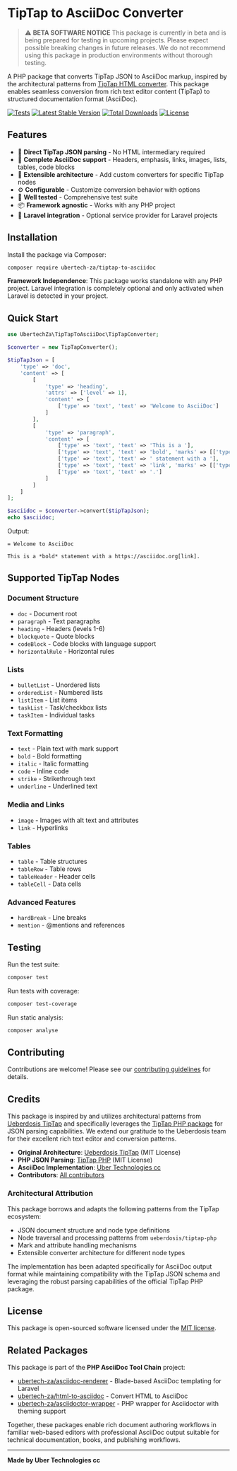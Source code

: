 # TipTap to AsciiDoc Converter

> ⚠️ **BETA SOFTWARE NOTICE**
> This package is currently in beta and is being prepared for testing in upcoming projects. Please expect possible breaking changes in future releases. We do not recommend using this package in production environments without thorough testing.

A PHP package that converts TipTap JSON to AsciiDoc markup, inspired by the architectural patterns from [TipTap HTML converter](https://github.com/ueberdosis/tiptap). This package enables seamless conversion from rich text editor content (TipTap) to structured documentation format (AsciiDoc).

[![Tests](https://github.com/ubertech-za/tiptap-to-asciidoc/workflows/tests/badge.svg)](https://github.com/ubertech-za/tiptap-to-asciidoc/actions)
[![Latest Stable Version](https://poser.pugx.org/ubertech-za/tiptap-to-asciidoc/v/stable)](https://packagist.org/packages/ubertech-za/tiptap-to-asciidoc)
[![Total Downloads](https://poser.pugx.org/ubertech-za/tiptap-to-asciidoc/downloads)](https://packagist.org/packages/ubertech-za/tiptap-to-asciidoc)
[![License](https://poser.pugx.org/ubertech-za/tiptap-to-asciidoc/license)](https://packagist.org/packages/ubertech-za/tiptap-to-asciidoc)

## Features

- 🚀 **Direct TipTap JSON parsing** - No HTML intermediary required
- 📝 **Complete AsciiDoc support** - Headers, emphasis, links, images, lists, tables, code blocks
- 🔧 **Extensible architecture** - Add custom converters for specific TipTap nodes
- ⚙️ **Configurable** - Customize conversion behavior with options
- 🧪 **Well tested** - Comprehensive test suite
- 📦 **Framework agnostic** - Works with any PHP project
- 🎯 **Laravel integration** - Optional service provider for Laravel projects

## Installation

Install the package via Composer:

```bash
composer require ubertech-za/tiptap-to-asciidoc
```

**Framework Independence**: This package works standalone with any PHP project. Laravel integration is completely optional and only activated when Laravel is detected in your project.

## Quick Start

```php
use UbertechZa\TipTapToAsciiDoc\TipTapConverter;

$converter = new TipTapConverter();

$tipTapJson = [
    'type' => 'doc',
    'content' => [
        [
            'type' => 'heading',
            'attrs' => ['level' => 1],
            'content' => [
                ['type' => 'text', 'text' => 'Welcome to AsciiDoc']
            ]
        ],
        [
            'type' => 'paragraph',
            'content' => [
                ['type' => 'text', 'text' => 'This is a '],
                ['type' => 'text', 'text' => 'bold', 'marks' => [['type' => 'bold']]],
                ['type' => 'text', 'text' => ' statement with a '],
                ['type' => 'text', 'text' => 'link', 'marks' => [['type' => 'link', 'attrs' => ['href' => 'https://asciidoc.org']]]],
                ['type' => 'text', 'text' => '.']
            ]
        ]
    ]
];

$asciidoc = $converter->convert($tipTapJson);
echo $asciidoc;
```

Output:
```asciidoc
= Welcome to AsciiDoc

This is a *bold* statement with a https://asciidoc.org[link].
```

## Supported TipTap Nodes

### Document Structure
- `doc` - Document root
- `paragraph` - Text paragraphs
- `heading` - Headers (levels 1-6)
- `blockquote` - Quote blocks
- `codeBlock` - Code blocks with language support
- `horizontalRule` - Horizontal rules

### Lists
- `bulletList` - Unordered lists
- `orderedList` - Numbered lists
- `listItem` - List items
- `taskList` - Task/checkbox lists
- `taskItem` - Individual tasks

### Text Formatting
- `text` - Plain text with mark support
- `bold` - Bold formatting
- `italic` - Italic formatting
- `code` - Inline code
- `strike` - Strikethrough text
- `underline` - Underlined text

### Media and Links
- `image` - Images with alt text and attributes
- `link` - Hyperlinks

### Tables
- `table` - Table structures
- `tableRow` - Table rows
- `tableHeader` - Header cells
- `tableCell` - Data cells

### Advanced Features
- `hardBreak` - Line breaks
- `mention` - @mentions and references

## Testing

Run the test suite:

```bash
composer test
```

Run tests with coverage:

```bash
composer test-coverage
```

Run static analysis:

```bash
composer analyse
```

## Contributing

Contributions are welcome! Please see our [contributing guidelines](CONTRIBUTING.md) for details.

## Credits

This package is inspired by and utilizes architectural patterns from [Ueberdosis TipTap](https://github.com/ueberdosis/tiptap) and specifically leverages the [TipTap PHP package](https://github.com/ueberdosis/tiptap-php) for JSON parsing capabilities. We extend our gratitude to the Ueberdosis team for their excellent rich text editor and conversion patterns.

- **Original Architecture**: [Ueberdosis TipTap](https://github.com/ueberdosis/tiptap) (MIT License)
- **PHP JSON Parsing**: [TipTap PHP](https://github.com/ueberdosis/tiptap-php) (MIT License)
- **AsciiDoc Implementation**: [Uber Technologies cc](https://github.com/ubertech-za)
- **Contributors**: [All contributors](../../contributors)

### Architectural Attribution

This package borrows and adapts the following patterns from the TipTap ecosystem:
- JSON document structure and node type definitions
- Node traversal and processing patterns from `ueberdosis/tiptap-php`
- Mark and attribute handling mechanisms
- Extensible converter architecture for different node types

The implementation has been adapted specifically for AsciiDoc output format while maintaining compatibility with the TipTap JSON schema and leveraging the robust parsing capabilities of the official TipTap PHP package.

## License

This package is open-sourced software licensed under the [MIT license](LICENSE.md).

## Related Packages

This package is part of the **PHP AsciiDoc Tool Chain** project:

- [ubertech-za/asciidoc-renderer](https://github.com/ubertech-za/asciidoc-renderer) - Blade-based AsciiDoc templating for Laravel
- [ubertech-za/html-to-asciidoc](https://github.com/ubertech-za/html-to-asciidoc) - Convert HTML to AsciiDoc
- [ubertech-za/asciidoctor-wrapper](https://github.com/ubertech-za/asciidoctor-wrapper) - PHP wrapper for Asciidoctor with theming support

Together, these packages enable rich document authoring workflows in familiar web-based editors with professional AsciiDoc output suitable for technical documentation, books, and publishing workflows.

---

**Made by Uber Technologies cc**
